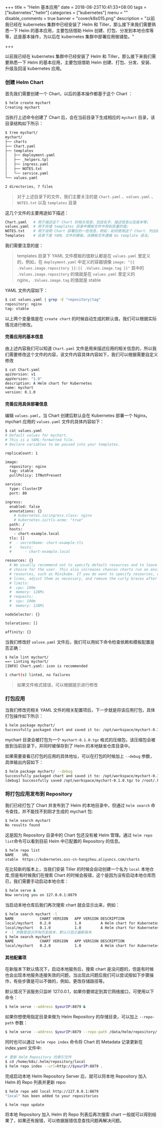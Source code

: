 +++
title = "Helm 基本应用"
date = 2018-08-23T10:41:33+08:00
tags = ["kubernetes","helm"]
categories = ["kubernetes"]
menu = ""
disable_comments = true
banner = "cover/k8s015.png"
description = "以前我已经在 kubernetes 集群中已经安装了 Helm 和 Tiller，那么接下来我们需要熟悉一下 Helm 的基本应用，主要包括借助 Helm 创建、打包、分发到本地仓库等等，这是基本操作，为以后在 kubernetes 集群中部署应用做铺垫。"

+++

以前我已经在 kubernetes 集群中已经安装了 Helm 和 Tiller，那么接下来我们需要熟悉一下 Helm 的基本应用，主要包括借助 Helm 创建、打包、分发、安装、升级及回滚 kubernetes 应用。

### 创建 Helm Chart

首先我们需要创建一个 Chart，以后的基本操作都基于这个 Chart ：

```bash
$ helm create mychart
Creating mychart
```

当执行上述命令创建了 Chart 后，会在当前目录下生成相应的 `mychart` 目录，该目录结构如下所示：

```bash
$ tree mychart/
mychart/
├── charts
├── Chart.yaml
├── templates
│   ├── deployment.yaml
│   ├── _helpers.tpl
│   ├── ingress.yaml
│   ├── NOTES.txt
│   └── service.yaml
└── values.yaml

2 directories, 7 files
```

> 对于上述目录下的文件，我们主要关注的是 `Chart.yaml` 、`values.yaml` 、`NOTES.txt`  以及 `templates` 目录

这几个文件的主要用途如下描述：

```bash
Chart.yaml   # 用于描述这个 Chart 的相关信息，包括名字、描述信息以及版本等;
values.yaml  # 用于存储 templates 目录中模板文件中用到变量的值;
NOTES.txt    # 用于说明 Chart 部署后的一些信息，例如：如何使用这个 Chart、列出缺省的设置等;
Templates    # 目录下是 YAML 文件的模板，该模板文件遵循 Go template 语法;
```

我们需要注意的是：

> templates 目录下 YAML 文件模板的值默认都是在 `values.yaml` 里定义的，例如，在 `deployment.yaml` 中定义的容器镜像 `image: "{{ .Values.image.repository }}:{{ .Values.image.tag }}"` 其中的 `.Values.image.repository` 的值就是在  `values.yaml` 里定义的 nginx，`.Values.image.tag` 的值就是 stable

YAML 文件内容如下：

```bash
$ cat values.yaml | grep -E "repository|tag"
repository: nginx
tag: stable
```

以上两个变量值是在 `create chart` 的时候自动生成的默认值，我们可以根据实际情况进行修改。

#### 完善应用的基本信息

由上述内容我们可以知道 `Chart.yaml` 文件是用来描述应用的相关信息的，所以我们需要修改这个文件的内容，该文件内容具体内容如下，我们可以根据需要自定义修改

```bash
$ cat Chart.yaml 
apiVersion: v1
appVersion: "1.0"
description: A Helm chart for Kubernetes
name: mychart
version: 0.1.0
```

#### 完善应用具体部署信息

编辑 `values.yaml`，当 Chart 创建后默认会在 Kubernetes 部署一个 Nginx。 mychart 应用的 `values.yaml` 文件的具体内容如下：

```bash
$ cat values.yaml 
# Default values for mychart.
# This is a YAML-formatted file.
# Declare variables to be passed into your templates.

replicaCount: 1

image:
  repository: nginx
  tag: stable
  pullPolicy: IfNotPresent

service:
  type: ClusterIP
  port: 80

ingress:
  enabled: false
  annotations: {}
    # kubernetes.io/ingress.class: nginx
    # kubernetes.io/tls-acme: "true"
  path: /
  hosts:
    - chart-example.local
  tls: []
  #  - secretName: chart-example-tls
  #    hosts:
  #      - chart-example.local

resources: {}
  # We usually recommend not to specify default resources and to leave this as a conscious
  # choice for the user. This also increases chances charts run on environments with little
  # resources, such as Minikube. If you do want to specify resources, uncomment the following
  # lines, adjust them as necessary, and remove the curly braces after 'resources:'.
  # limits:
  #  cpu: 100m
  #  memory: 128Mi
  # requests:
  #  cpu: 100m
  #  memory: 128Mi

nodeSelector: {}

tolerations: []

affinity: {}
```

当我们修改好 `valuse.yaml` 文件后，我们可以用如下命令检查依赖和模板配置是否正确：

```bash
$ helm lint mychart/
==> Linting mychart/
[INFO] Chart.yaml: icon is recommended

1 chart(s) linted, no failures
```

> 如果文件格式错误，可以根据提示进行修改

### 打包应用

当我们修改完相关 YAML 文件的相关配置项后，下一步就是将该应用打包，具体打包操作如下所示：

```bash
$ helm package mychart/
Successfully packaged chart and saved it to: /opt/workspace/mychart-0.1.0.tgz
```

mychart 目录会被打包为一个 `mychart-0.1.0.tgz`  格式的压缩包，该压缩包会被放到当前目录下，并同时被保存到了 Helm 的本地缺省仓库目录中。

如果需要查看已打包的应用的具体地址，可以在打包的时候加上 `--debug` 参数，具体输出内容如下：

```bash
$ helm package mychart/ --debug
Successfully packaged chart and saved it to: /opt/workspace/mychart-0.1.0.tgz
[debug] Successfully saved /opt/workspace/mychart-0.1.0.tgz to /root/.helm/repository/local
```



### 将打包应用发布到 Repository

我们已经打包了 Chart 并发布到了 Helm 的本地目录中，但通过 `helm search` 命令查找，并不能找不到刚才生成的 mychart 包:

```bash
$ helm search mychart
No results found
```

这是因为 Repository 目录中的 Chart 包还没有被 Helm 管理。通过 `helm repo list`命令可以看到目前 Helm 中已配置的 Repository 的信息。

```bash
$ helm repo list
NAME    URL
stable  https://kubernetes.oss-cn-hangzhou.aliyuncs.com/charts
```

在比较新的版本上，当我们安装 Tiller 的时候会自动创建一个名为 `local` 本地仓库,但是有时候我们在搜索 Chart 的时候会报错，这个是因为没有启动本地仓库而已，我们需要手动启动本地仓库：

```bash
$ helm serve &
Now serving you on 127.0.0.1:8879
```

当启动本地仓库后我们再次搜索 chart 就会显示出来，例如：

```bash
$ helm search mychart -l
NAME         	CHART VERSION	APP VERSION	DESCRIPTION                
local/mychart	0.2.0        	1.0        	A Helm chart for Kubernetes
local/mychart	0.1.0        	1.0        	A Helm chart for Kubernetes
# -l 参数是显示所有历史版本，默认只显示最新版本
$ helm search mychart
NAME         	CHART VERSION	APP VERSION	DESCRIPTION                
local/mychart	0.2.0        	1.0        	A Helm chart for Kubernetes
```

#### 其他配置项

在新版本下默认情况下，启动本地服务后，搜索 chart 是没问题的，但是有时候也会出现本地服务连接失效的问题，当出现此问题后我们可以尝试按如下步骤操作，有些步骤是可以不做的，例如，更改存储路径等。

默认情况下该服务只监听 127.0.0.1，如果你要绑定到其它网络接口，可使用以下命令：

```bash
$ helm serve --address $yourIP:8879 &
```

如果你想使用指定目录来做为 Helm Repository 的存储目录，可以加上 `--repo-path` 参数：

```bash
$ helm serve --address $yourIP:8879 --repo-path /data/helm/repository/ --url http://$yourIP:8879/charts/
```

同时也可以通过 `helm repo index` 命令将 Chart 的 Metadata 记录更新在 index.yaml 文件中:

```bash
# 更新 Helm Repository 的索引文件
$ cd /home/k8s/.helm/repository/local
$ helm repo index --url=http://$yourIP:8879 .
```

完成启动本地 Helm Repository Server 后，就可以将本地 Repository 加入 Helm 的 Repo 列表并更新 repo:

```bash
$ helm repo add local http://127.0.0.1:8879
"local" has been added to your repositories

$ helm repo update
```

将本地 Repository 加入 Helm 的 Repo 列表后再次搜索 chart 一般就可以得到结果了，如果还有报错，可以依据报错信息查找问题再解决问题。



